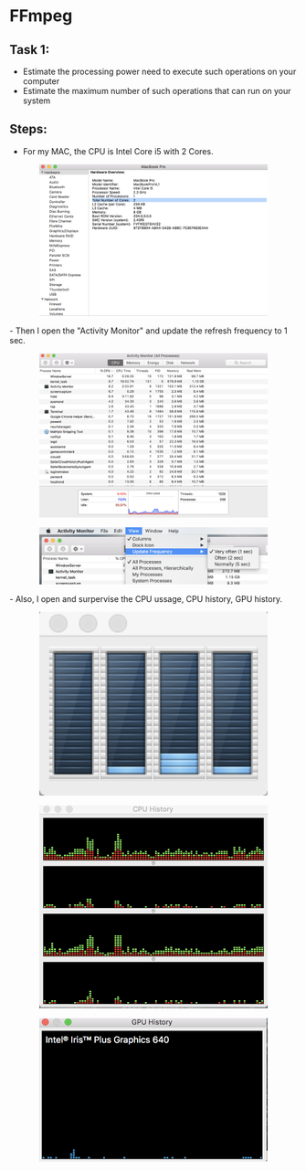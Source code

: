 # FFmpeg

## Task 1:
- Estimate the processing power need to execute such operations on your computer
- Estimate the maximum number of such operations that can run on your system

## Steps:
- For my MAC, the CPU is Intel Core i5 with 2 Cores.
<p align="middle">
  <img src= "https://github.com/BUEC500C1/video-zhangyanyu0722/blob/master/task1/img/1.png" width= 400>
</p>
- Then I open the "Activity Monitor" and update the refresh frequency to 1 sec.
<p align="middle">
  <img src= "https://github.com/BUEC500C1/video-zhangyanyu0722/blob/master/task1/img/2.png" width= 400>
</p>
<p align="middle">
  <img src= "https://github.com/BUEC500C1/video-zhangyanyu0722/blob/master/task1/img/3.png" width= 400>
</p>
- Also, I open and surpervise the CPU ussage, CPU history, GPU history.
<p align="middle">
  <img src= "https://github.com/BUEC500C1/video-zhangyanyu0722/blob/master/task1/img/5.png" width= 400>
</p>
<p align="middle">
  <img src= "https://github.com/BUEC500C1/video-zhangyanyu0722/blob/master/task1/img/6.png" width= 400>
</p>
<p align="middle">
  <img src= "https://github.com/BUEC500C1/video-zhangyanyu0722/blob/master/task1/img/7.png" width= 400>
</p>
